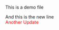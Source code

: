 This is a demo file
<br>

And this is the new line <br>
<span style="color: red;"> Another Update </span>
